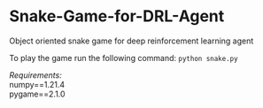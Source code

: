 # Snake-Game-for-DRL-Agent
Object oriented snake game for deep reinforcement learning agent

To play the game run the following command:
```python snake.py```

*Requirements:*  
numpy==1.21.4  
pygame==2.1.0
